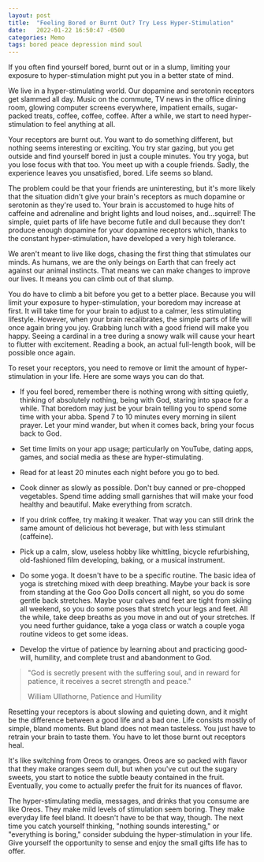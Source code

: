 ```yaml
---
layout: post
title:  "Feeling Bored or Burnt Out? Try Less Hyper-Stimulation"
date:   2022-01-22 16:50:47 -0500
categories: Memo
tags: bored peace depression mind soul
---
```

If you often find yourself bored, burnt out or in a slump, limiting your exposure to hyper-stimulation might put you in a better state of mind.

We live in a hyper-stimulating world. Our dopamine and serotonin receptors get slammed all day. Music on the commute, TV news in the office dining room, glowing computer screens everywhere, impatient emails, sugar-packed treats, coffee, coffee, coffee. After a while, we start to need hyper-stimulation to feel anything at all.

Your receptors are burnt out. You want to do something different, but nothing seems interesting or exciting. You try star gazing, but you get outside and find yourself bored in just a couple minutes. You try yoga, but you lose focus with that too. You meet up with a couple friends. Sadly, the experience leaves you unsatisfied, bored. Life seems so bland.

The problem could be that your friends are uninteresting, but it's more likely that the situation didn't give your brain's receptors as much dopamine or serotonin as they're used to. Your brain is accustomed to huge hits of caffeine and adrenaline and bright lights and loud noises, and…squirrel! The simple, quiet parts of life have become futile and dull because they don't produce enough dopamine for your dopamine receptors which, thanks to the constant hyper-stimulation, have developed a very high tolerance.

We aren't meant to live like dogs, chasing the first thing that stimulates our minds. As humans, we are the only beings on Earth that can freely act against our animal instincts. That means we can make changes to improve our lives. It means you can climb out of that slump.

You do have to climb a bit before you get to a better place. Because you will limit your exposure to hyper-stimulation, your boredom may increase at first. It will take time for your brain to adjust to a calmer, less stimulating lifestyle. However, when your brain recalibrates, the simple parts of life will once again bring you joy. Grabbing lunch with a good friend will make you happy. Seeing a cardinal in a tree during a snowy walk will cause your heart to flutter with excitement. Reading a book, an actual full-length book, will be possible once again.

To reset your receptors, you need to remove or limit the amount of hyper-stimulation in your life. Here are some ways you can do that.

- If you feel bored, remember there is nothing wrong with sitting quietly, thinking of absolutely nothing, being with God, staring into space for a while. That boredom may just be your brain telling you to spend some time with your abba.
Spend 7 to 10 minutes every morning in silent prayer. Let your mind wander, but when it comes back, bring your focus back to God.

- Set time limits on your app usage; particularly on YouTube, dating apps, games, and social media as these are hyper-stimulating.

- Read for at least 20 minutes each night before you go to bed.

- Cook dinner as slowly as possible. Don't buy canned or pre-chopped vegetables. Spend time adding small garnishes that will make your food healthy and beautiful. Make everything from scratch.

- If you drink coffee, try making it weaker. That way you can still drink the same amount of delicious hot beverage, but with less stimulant (caffeine).

- Pick up a calm, slow, useless hobby like whittling, bicycle refurbishing, old-fashioned film developing, baking, or a musical instrument.

- Do some yoga. It doesn't have to be a specific routine. The basic idea of yoga is stretching mixed with deep breathing. Maybe your back is sore from standing at the Goo Goo Dolls concert all night, so you do some gentle back stretches. Maybe your calves and feet are tight from skiing all weekend, so you do some poses that stretch your legs and feet. All the while, take deep breaths as you move in and out of your stretches. If you need further guidance, take a yoga class or watch a couple yoga routine videos to get some ideas.

- Develop the virtue of patience by learning about and practicing good-will, humility, and complete trust and abandonment to God.

>"God is secretly present with the suffering soul, and in reward for patience, it receives a secret strength and peace."
>
>William Ullathorne, Patience and Humility

Resetting your receptors is about slowing and quieting down, and it might be the difference between a good life and a bad one. Life consists mostly of simple, bland moments. But bland does not mean tasteless. You just have to retrain your brain to taste them. You have to let those burnt out receptors heal.

It's like switching from Oreos to oranges. Oreos are so packed with flavor that they make oranges seem dull, but when you've cut out the sugary sweets, you start to notice the subtle beauty contained in the fruit. Eventually, you come to actually prefer the fruit for its nuances of flavor.

The hyper-stimulating media, messages, and drinks that you consume are like Oreos. They make mild levels of stimulation seem boring. They make everyday life feel bland. It doesn't have to be that way, though. The next time you catch yourself thinking, "nothing sounds interesting," or "everything is boring," consider subduing the hyper-stimulation in your life. Give yourself the opportunity to sense and enjoy the small gifts life has to offer.
